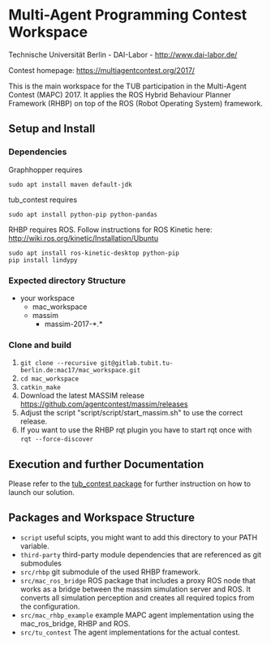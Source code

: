 # Multi-Agent Programming Contest Workspace

Technische Universität Berlin - DAI-Labor - http://www.dai-labor.de/

Contest homepage: https://multiagentcontest.org/2017/

This is the main workspace for the TUB participation in the Multi-Agent Contest (MAPC) 2017.
It applies the ROS Hybrid Behaviour Planner Framework (RHBP) on top of the ROS (Robot Operating System) framework.

## Setup and Install

### Dependencies

Graphhopper requires
```
sudo apt install maven default-jdk
```
tub_contest requires

```
sudo apt install python-pip python-pandas
```
RHBP requires ROS. Follow instructions for ROS Kinetic here: http://wiki.ros.org/kinetic/Installation/Ubuntu
```
sudo apt install ros-kinetic-desktop python-pip
pip install lindypy
```

### Expected directory Structure
* your workspace
    * mac_workspace
    * massim
        * massim-2017-\*.\*

### Clone and build

1. `git clone --recursive git@gitlab.tubit.tu-berlin.de:mac17/mac_workspace.git`
2. `cd mac_workspace`
3. `catkin_make`
4. Download the latest MASSIM release https://github.com/agentcontest/massim/releases
5. Adjust the script "script/script/start_massim.sh" to use the correct release.
6. If you want to use the RHBP rqt plugin you have to start rqt once with `rqt --force-discover`

## Execution and further Documentation

Please refer to the [tub_contest package](https://gitlab.tubit.tu-berlin.de/mac17/contest-team/tub_contest) for further instruction on how to launch our solution.

## Packages and Workspace Structure

* `script` useful scipts, you might want to add this directory to your PATH variable.
* `third-party` third-party module dependencies that are referenced as git submodules
* `src/rhbp` git submodule of the used RHBP framework.
* `src/mac_ros_bridge` ROS package that includes a proxy ROS node that works as a bridge between the massim simulation server and ROS. It converts all simulation perception and creates all required topics from the configuration.
* `src/mac_rhbp_example` example MAPC agent implementation using the mac_ros_bridge, RHBP and ROS.
* `src/tu_contest` The agent implementations for the actual contest.
